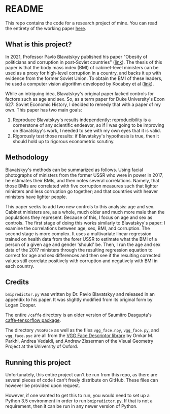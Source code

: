 # README

This repo contains the code for a research project of mine. You can read the entirety of the working paper [here](https://www.logan-cooper.com/assets/Cooper_Becker_Obesity_and_Corruption.pdf).

## What is this project?
In 2021, Professor Pavlo Blavatskyy published his paper "Obesity of politicians and corruption in post-Soviet countries" ([link](https://onlinelibrary.wiley.com/doi/abs/10.1111/ecot.12259)). The thesis of this paper is that the body mass index (BMI) of cabinet-level ministers can be used as a proxy for high-level corruption in a country, and backs it up with evidence from the former Soviet Union. To obtain the BMI of these leaders, he used a computer vision algorithm developed by Kocabey et al ([link](https://www.researchgate.net/publication/314433619_Face-to-BMI_Using_Computer_Vision_to_Infer_Body_Mass_Index_on_Social_Media)). 

While an intriguing idea, Blavatskyy's original paper lacked controls for factors such as age and sex. So, as a term paper for Duke University's Econ 627: Soviet Economic History, I decided to remedy that with a paper of my own. This paper has two main goals:
1. Reproduce Blavatskyy's results independently: reproducibility is a cornerstone of any scientific endeavor, so if I was going to be improving on Blavatskyy's work, I needed to see with my own eyes that it is valid.
2. Rigorously test those results: if Blavatskyy's hypothesis is true, then it should hold up to rigorous econometric scrutiny. 

## Methodology
Blavatskyy's methods can be summarized as follows. Using facial photographs of ministers from the former USSR who were in power in 2017, he estimates their BMIs, and then notes several correlations. Namely, that those BMIs are correlated with five corruption measures such that lighter ministers and less corruption go together; and that countries with heaver ministers have lighter people. 

This paper seeks to add two new controls to this analysis: age and sex. Cabinet ministers are, as a whole, much older and much more male than the populations they represent. Because of this, I focus on age and sex as controls. The first stage of doing this works similarly to Blavatskyy's paper: I examine the correlations between age, sex, BMI, and corruption. The second stage is more complex. It uses a multivariate linear regression trained on health data from the forer USSR to estimate what the BMI of a person of a given age and gender 'should' be. Then, I run the age and sex data of the 2017 ministers through the resulting regression equation to correct for age and sex differences and then see if the resulting corrected values still correlate positively with corruption and negatively with BMI in each country.

## Credits
`bmipredictor.py` was written by Dr. Pavlo Blavatskyy and released in an appendix to his paper. It was slightly modified from its original form by Logan Cooper.

The entire `/caffe` directory is an older version of Saumitro Dasgupta's [caffe-tensorflow package](https://github.com/ethereon/caffe-tensorflow).

The directory `/VGGFace` as well as the files `vgg_face.npy`, `vgg_face.py`, and `vgg_face.pyc` are all from the [VGG Face Descriptor library](https://www.robots.ox.ac.uk/~vgg/software/vgg_face/) by Omkar M. Parkhi, Andrea Vedaldi, and Andrew Zisserman of the Visual Geometry Project at the University of Oxford.

## Running this project
Unfortunately, this entire project can't be run from this repo, as there are several pieces of code I can't freely distribute on GitHub. These files can however be provided upon request.

However, if one wanted to get this to run, you would need to set up a Python 3.5 environment in order to run `bmipredictor.py`. If that is not a requirement, then it can be run in any newer version of Python.